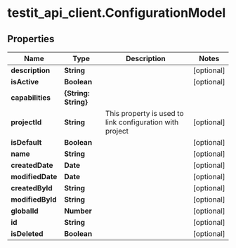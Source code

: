 # testit_api_client.ConfigurationModel

## Properties

Name | Type | Description | Notes
------------ | ------------- | ------------- | -------------
**description** | **String** |  | [optional] 
**isActive** | **Boolean** |  | [optional] 
**capabilities** | **{String: String}** |  | 
**projectId** | **String** | This property is used to link configuration with project | [optional] 
**isDefault** | **Boolean** |  | [optional] 
**name** | **String** |  | [optional] 
**createdDate** | **Date** |  | [optional] 
**modifiedDate** | **Date** |  | [optional] 
**createdById** | **String** |  | [optional] 
**modifiedById** | **String** |  | [optional] 
**globalId** | **Number** |  | [optional] 
**id** | **String** |  | [optional] 
**isDeleted** | **Boolean** |  | [optional] 


